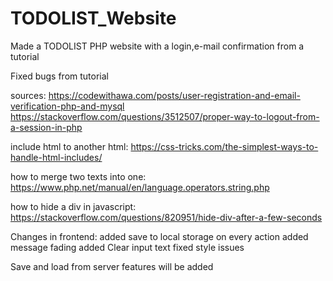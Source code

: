 # TODOLIST_Website
Made a TODOLIST PHP website with a login,e-mail confirmation from a tutorial

Fixed bugs from tutorial

sources:
https://codewithawa.com/posts/user-registration-and-email-verification-php-and-mysql
https://stackoverflow.com/questions/3512507/proper-way-to-logout-from-a-session-in-php

include html to another html:
https://css-tricks.com/the-simplest-ways-to-handle-html-includes/

how to merge two texts into one:
https://www.php.net/manual/en/language.operators.string.php

how to hide a div in javascript:
https://stackoverflow.com/questions/820951/hide-div-after-a-few-seconds

Changes in frontend:
added save to local storage on every action
added message fading
added Clear input text
fixed style issues

Save and load from server features will be added
